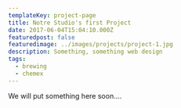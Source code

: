```yaml
---
templateKey: project-page
title: Notre Studio's first Project
date: 2017-06-04T15:04:10.000Z
featuredpost: false
featuredimage: ../images/projects/project-1.jpg
description: Something, something web design
tags:
  - brewing
  - chemex
---
```

We will put something here soon....
